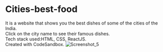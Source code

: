 # Cities-best-food
It is a website that shows you the best dishes of some of the cities of the India.<br>
Click on the city name to see their famous dishes.<br>
Tech stack used:HTML, CSS, ReactJS.<br>
Created with CodeSandbox.
![Screenshot_5](https://user-images.githubusercontent.com/73245914/179388302-4904afdc-e41b-46fb-a5be-152acecca2b7.jpg)
